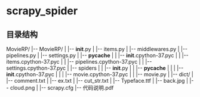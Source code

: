 # scrapy_spider
## 目录结构

MovieRP/
|-- MovieRP/
|   |-- __init__.py
|   |-- items.py
|   |-- middlewares.py
|   |-- pipelines.py
|   |-- settings.py
|   |-- __pycache__
|   |   |-- __init__.cpython-37.pyc
|   |   |-- items.cpython-37.pyc
|   |   |-- pipelines.cpython-37.pyc
|   |   |-- settings.cpython-37.pyc
|   |-- spiders
|   |   |-- __init__.py
|   |   |-- __pycache__
|   |   |   |-- __init__.cpython-37.pyc
|   |   |   |-- movie.cpython-37.pyc
|   |   |-- movie.py
|
|-- dict/
|   |-- comment.txt
|   |-- ex.txt
|   |-- cut_str.txt
|   |-- Typeface.ttf
|   |-- back.jpg
|   |-- cloud.png
|
|-- scrapy.cfg
|-- 代码说明.pdf
